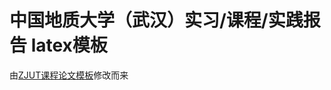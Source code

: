 # 中国地质大学（武汉）实习/课程/实践报告 latex模板


由[ZJUT课程论文模板](https://github.com/zjutcvg/ZJUT_Report_LaTeX_Template)修改而来
